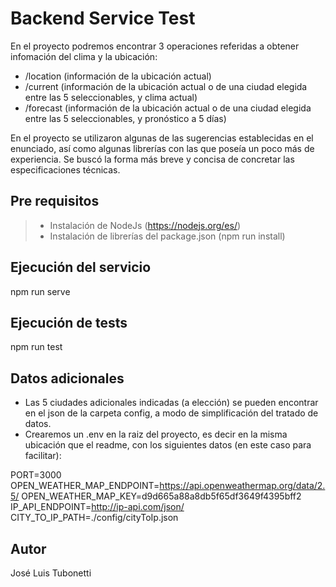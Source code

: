 # Backend Service Test

En el proyecto podremos encontrar 3 operaciones referidas a obtener infomación del clima y la ubicación:
- /location (información de la ubicación actual)
- /current (información de la ubicación actual o de una ciudad elegida entre las 5 seleccionables, y clima actual)
- /forecast (información de la ubicación actual o de una ciudad elegida entre las 5 seleccionables, y pronóstico a 5 días)

En el proyecto se utilizaron algunas de las sugerencias establecidas en el enunciado, así como algunas librerías con las que poseía un poco más de experiencia.
Se buscó la forma más breve y concisa de concretar las especificaciones técnicas.

## Pre requisitos
> - Instalación de NodeJs (https://nodejs.org/es/)
> - Instalación de librerías del package.json (npm run install)

## Ejecución del servicio
npm run serve

## Ejecución de tests
npm run test

## Datos adicionales
- Las 5 ciudades adicionales indicadas (a elección) se pueden encontrar en el json de la carpeta config, a modo de simplificación del tratado de datos.
- Crearemos un .env en la raiz del proyecto, es decir en la misma ubicación que el readme, con los siguientes datos (en este caso para facilitar):

PORT=3000
OPEN_WEATHER_MAP_ENDPOINT=https://api.openweathermap.org/data/2.5/
OPEN_WEATHER_MAP_KEY=d9d665a88a8db5f65df3649f4395bff2
IP_API_ENDPOINT=http://ip-api.com/json/
CITY_TO_IP_PATH=./config/cityToIp.json

## Autor
José Luis Tubonetti
